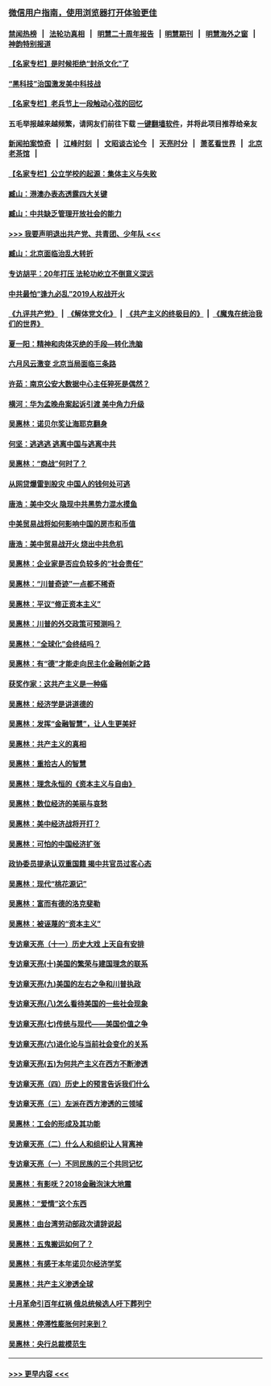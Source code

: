 ### [微信用户指南，使用浏览器打开体验更佳](https://github.com/gfw-breaker/banned-news1/blob/master/indexes/wechat-guide.md?t=0)
#### [禁闻热榜](热点新闻.md?t=0)  &nbsp;&nbsp;|&nbsp;&nbsp; [法轮功真相](https://github.com/gfw-breaker/truth/blob/master/README.md?t=0) &nbsp;&nbsp;|&nbsp;&nbsp; [明慧二十周年报告](https://github.com/gfw-breaker/mh-reports/blob/master/README.md?t=0) &nbsp;&nbsp;|&nbsp;&nbsp;[明慧期刊](https://github.com/gfw-breaker/mh-qikan) &nbsp;&nbsp;|&nbsp;&nbsp; [明慧海外之窗](https://github.com/gfw-breaker/mh-news/blob/master/README.md?t=0) &nbsp;&nbsp;|&nbsp;&nbsp; [神韵特别报道](https://github.com/gfw-breaker/mh-news/blob/master/shenyun.md?t=0)
#### [【名家专栏】是时候拒绝“封杀文化”了](../pages/nsc423/n11814093.md?t=02160922) 
#### [“黑科技”治国激发美中科技战](../pages/nsc423/n11638056.md?t=02160922) 
#### [【名家专栏】老兵节上一段触动心弦的回忆](../pages/nsc423/n11646016.md?t=02160922) 
#### 五毛举报越来越频繁，请网友们前往下载 [一键翻墙软件](https://github.com/gfw-breaker/ssr-accounts)，并将此项目推荐给亲友
#### [新闻拍案惊奇](https://github.com/gfw-breaker/banned-news1/blob/master/pages/link4.md) &nbsp;&nbsp;|&nbsp;&nbsp; [江峰时刻](https://github.com/gfw-breaker/banned-news1/blob/master/pages/link4.md) &nbsp;&nbsp;|&nbsp;&nbsp; [文昭谈古论今](https://github.com/gfw-breaker/banned-news1/blob/master/pages/link4.md) &nbsp;&nbsp;|&nbsp;&nbsp; [天亮时分](https://github.com/gfw-breaker/banned-news1/blob/master/pages/link4.md) &nbsp;&nbsp;|&nbsp;&nbsp; [萧茗看世界](https://github.com/gfw-breaker/banned-news1/blob/master/pages/link4.md) &nbsp;&nbsp;|&nbsp;&nbsp; [北京老茶馆](https://github.com/gfw-breaker/banned-news1/blob/master/pages/link4.md) &nbsp;&nbsp;|&nbsp;&nbsp; 
#### [【名家专栏】公立学校的起源：集体主义与失败](../pages/nsc423/n11601833.md?t=02160922) 
#### [臧山：港澳办表态透露四大关键](../pages/nsc423/n11421628.md?t=02160922) 
#### [臧山：中共缺乏管理开放社会的能力](../pages/nsc423/n11407457.md?t=02160922) 
#### [>>> 我要声明退出共产党、共青团、少年队 <<<](https://github.com/begood0513/goodnews/blob/master/quit/letter.md) 
#### [臧山：北京面临治乱大转折](../pages/nsc423/n11406895.md?t=02160922) 
#### [专访胡平：20年打压 法轮功屹立不倒意义深远](../pages/nsc423/n11398800.md?t=02160922) 
#### [中共最怕“逢九必乱”2019人权战开火](../pages/nsc423/n11385248.md?t=02160922) 
#### [《九评共产党》](https://github.com/begood0513/9ping.md/blob/master/README.md) &nbsp;|&nbsp; [《解体党文化》](../../../../jtdwh.md/blob/master/README.md)  &nbsp;|&nbsp; [《共产主义的终极目的》](../../../../gczydzjmd.md/blob/master/README.md) &nbsp;|&nbsp; [《魔鬼在统治我们的世界》](../../../../mgztzwmdsj.md/blob/master/README.md) 
#### [夏一阳：精神和肉体灭绝的手段—转化洗脑](../pages/nsc423/n11368250.md?t=02160922) 
#### [六月风云激变 北京当局面临三条路](../pages/nsc423/n11313668.md?t=02160922) 
#### [许茹：南京公安大数据中心主任猝死是偶然？](../pages/nsc423/n11064744.md?t=02160922) 
#### [横河：华为孟晚舟案起诉引渡 美中角力升级](../pages/nsc423/n11027230.md?t=02160922) 
#### [吴惠林：诺贝尔奖让海耶克翻身](../pages/nsc423/n10890049.md?t=02160922) 
#### [何坚：逃逃逃 逃离中国与逃离中共](../pages/nsc423/n10592891.md?t=02160922) 
#### [吴惠林：“商战”何时了？](../pages/nsc423/n10573558.md?t=02160922) 
#### [从网贷爆雷到股灾 中国人的钱何处可逃](../pages/nsc423/n10572800.md?t=02160922) 
#### [唐浩：美中交火 隐现中共黑势力混水摸鱼](../pages/nsc423/n10544040.md?t=02160922) 
#### [中美贸易战将如何影响中国的房市和币值](../pages/nsc423/n10543697.md?t=02160922) 
#### [唐浩：美中贸易战开火 烧出中共危机](../pages/nsc423/n10540126.md?t=02160922) 
#### [吴惠林：企业家是否应负较多的“社会责任”](../pages/nsc423/n10535022.md?t=02160922) 
#### [吴惠林：“川普奇迹”一点都不稀奇](../pages/nsc423/n10512808.md?t=02160922) 
#### [吴惠林：平议“修正资本主义”](../pages/nsc423/n10495724.md?t=02160922) 
#### [吴惠林：川普的外交政策可预测吗？](../pages/nsc423/n10462387.md?t=02160922) 
#### [吴惠林：“全球化”会终结吗？](../pages/nsc423/n10452838.md?t=02160922) 
#### [吴惠林：有“德”才能走向民主化金融创新之路](../pages/nsc423/n10432292.md?t=02160922) 
#### [获奖作家：这共产主义是一种癌](../pages/nsc423/n10431541.md?t=02160922) 
#### [吴惠林：经济学是讲道德的](../pages/nsc423/n10398014.md?t=02160922) 
#### [吴惠林：发挥“金融智慧”，让人生更美好](../pages/nsc423/n10375019.md?t=02160922) 
#### [吴惠林：共产主义的真相](../pages/nsc423/n10351394.md?t=02160922) 
#### [吴惠林：重拾古人的智慧](../pages/nsc423/n10337691.md?t=02160922) 
#### [吴惠林：理念永恒的《资本主义与自由》](../pages/nsc423/n10316274.md?t=02160922) 
#### [吴惠林：数位经济的美丽与哀愁](../pages/nsc423/n10292946.md?t=02160922) 
#### [吴惠林：美中经济战将开打？](../pages/nsc423/n10258825.md?t=02160922) 
#### [吴惠林：可怕的中国经济扩张](../pages/nsc423/n10219147.md?t=02160922) 
#### [政协委员提承认双重国籍 揭中共官员过客心态](../pages/nsc423/n10208809.md?t=02160922) 
#### [吴惠林：现代“桃花源记”](../pages/nsc423/n10185234.md?t=02160922) 
#### [吴惠林：富而有德的洛克斐勒](../pages/nsc423/n10142264.md?t=02160922) 
#### [吴惠林：被诬蔑的“资本主义”](../pages/nsc423/n10124816.md?t=02160922) 
#### [专访章天亮（十一）历史大戏 上天自有安排](../pages/nsc423/n10094905.md?t=02160922) 
#### [专访章天亮(十)美国的繁荣与建国理念的联系](../pages/nsc423/n10094899.md?t=02160922) 
#### [专访章天亮(九)美国的左右之争和川普执政](../pages/nsc423/n10094889.md?t=02160922) 
#### [专访章天亮(八)怎么看待美国的一些社会现象](../pages/nsc423/n10094857.md?t=02160922) 
#### [专访章天亮(七)传统与现代——美国价值之争](../pages/nsc423/n10093140.md?t=02160922) 
#### [专访章天亮(六)进化论与当前社会变化的关系](../pages/nsc423/n10092036.md?t=02160922) 
#### [专访章天亮(五)为何共产主义在西方不断渗透](../pages/nsc423/n10083620.md?t=02160922) 
#### [专访章天亮（四）历史上的预言告诉我们什么](../pages/nsc423/n10083606.md?t=02160922) 
#### [专访章天亮（三）左派在西方渗透的三领域](../pages/nsc423/n10081115.md?t=02160922) 
#### [吴惠林：工会的形成及其功能](../pages/nsc423/n10080633.md?t=02160922) 
#### [专访章天亮（二）什么人和组织让人背离神](../pages/nsc423/n10076637.md?t=02160922) 
#### [专访章天亮（一）不同民族的三个共同记忆](../pages/nsc423/n10074188.md?t=02160922) 
#### [吴惠林：有影呒？2018金融泡沫大地震](../pages/nsc423/n10040534.md?t=02160922) 
#### [吴惠林：“爱情”这个东西](../pages/nsc423/n10019423.md?t=02160922) 
#### [吴惠林：由台湾劳动部政次请辞说起](../pages/nsc423/n9979679.md?t=02160922) 
#### [吴惠林：五鬼搬运如何了？](../pages/nsc423/n9925338.md?t=02160922) 
#### [吴惠林：有感于本年诺贝尔经济学奖](../pages/nsc423/n9871883.md?t=02160922) 
#### [吴惠林：共产主义渗透全球](../pages/nsc423/n9812748.md?t=02160922) 
#### [十月革命引百年红祸 俄总统候选人吁下葬列宁](../pages/nsc423/n9810182.md?t=02160922) 
#### [吴惠林：停滞性膨胀何时来到？](../pages/nsc423/n9764136.md?t=02160922) 
#### [吴惠林：央行总裁模范生](../pages/nsc423/n9728134.md?t=02160922) 

----
#### [ >>> 更早内容 <<< ](../indexes/nsc423-earlier.md)
